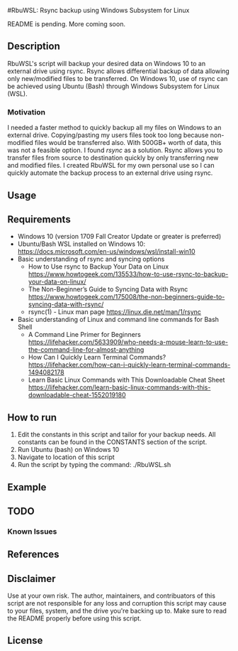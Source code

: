 #RbuWSL: Rsync backup using Windows Subsystem for Linux

README is pending. More coming soon. 

## Description
RbuWSL's script will backup your desired data on Windows 10 to an external drive using rsync. Rsync allows differential backup of data allowing only new/modified files to be transferred. On Windows 10, use of rsync can be achieved using Ubuntu (Bash) through Windows Subsystem for Linux (WSL). 

### Motivation
I needed a faster method to quickly backup all my files on Windows to an external drive. Copying/pasting my users files took too long because non-modified files would be transferred also. With 500GB+ worth of data, this was not a feasible option. I found *rsync* as a solution. Rsync allows you to transfer files from source to destination quickly by only transferring new and modified files. I created RbuWSL for my own personal use so I can quickly automate the backup process to an external drive using rsync. 

## Usage
## Requirements 
* Windows 10 (version 1709 Fall Creator Update or greater is preferred)
* Ubuntu/Bash WSL installed on Windows 10: https://docs.microsoft.com/en-us/windows/wsl/install-win10  
* Basic understanding of rsync and syncing options
    * How to Use rsync to Backup Your Data on Linux https://www.howtogeek.com/135533/how-to-use-rsync-to-backup-your-data-on-linux/ 
    * The Non-Beginner’s Guide to Syncing Data with Rsync https://www.howtogeek.com/175008/the-non-beginners-guide-to-syncing-data-with-rsync/ 
    * rsync(1) - Linux man page https://linux.die.net/man/1/rsync
* Basic understanding of Linux and command line commands for Bash Shell 
    * A Command Line Primer for Beginners https://lifehacker.com/5633909/who-needs-a-mouse-learn-to-use-the-command-line-for-almost-anything 
    * How Can I Quickly Learn Terminal Commands? https://lifehacker.com/how-can-i-quickly-learn-terminal-commands-1494082178
    * Learn Basic Linux Commands with This Downloadable Cheat Sheet https://lifehacker.com/learn-basic-linux-commands-with-this-downloadable-cheat-1552019180
## How to run
1. Edit the constants in this script and tailor for your backup needs. All constants can be found in the CONSTANTS section of the script. 
2. Run Ubuntu (bash) on Windows 10
3. Navigate to location of this script 
4. Run the script by typing the command: ./RbuWSL.sh
## Example

## TODO
### Known Issues 
## References 

## Disclaimer
Use at your own risk. The author, maintainers, and contribuators of this script are not responsible for any loss and corruption this script may cause to your files, system, and the drive you're backing up to. Make sure to read the README properly before using this script. 

## License
